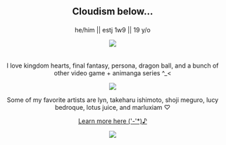 ## <p align="center">Cloudism below...</p>
<p align="center">he/him || estj 1w9 || 19 y/o</p>

<div align="center">
  <img src="https://files.catbox.moe/84ciaz.gif">
</div>
ㅤ

<p align="center">I love kingdom hearts, final fantasy, persona, dragon ball, and a bunch of other video game + animanga series ^_<</p>
  
<div align="center">
<img src="https://files.catbox.moe/j5b37o.gif">
</div>


<p align="center">Some of my favorite artists are lyn, takeharu ishimoto, shoji meguro, lucy bedroque, lotus juice, and marluxiam ♡</p>

<div align="center">
  
  <a href="">[Learn more here ('-'*)♪](https://guns.lol/adventchildren)
</div>

<div align="center">
<img src="https://files.catbox.moe/znt03j.jpg">
</div>
